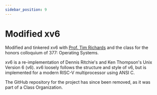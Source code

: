 ```yaml
---
sidebar_position: 9
---
```


# Modified xv6

Modified and tinkered xv6 with [Prof. Tim Richards](https://www.cics.umass.edu/faculty/directory/richards_tim) and the class for the honors colloquium of 377: Operating Systems. 

xv6 is a re-implementation of Dennis Ritchie's and Ken Thompson's Unix
Version 6 (v6).  xv6 loosely follows the structure and style of v6,
but is implemented for a modern RISC-V multiprocessor using ANSI C.

The GitHub repository for the project has since been removed, as it was part of a Class Organization. 